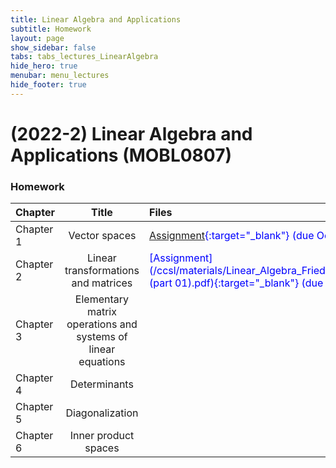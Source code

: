```yaml
---
title: Linear Algebra and Applications
subtitle: Homework
layout: page
show_sidebar: false
tabs: tabs_lectures_LinearAlgebra
hide_hero: true
menubar: menu_lectures
hide_footer: true
---
```


# (2022-2) Linear Algebra and Applications (MOBL0807)

### Homework

<!--Please check out the [Hanbat University LMS](https://cyber.hanbat.ac.kr){:target="_blank"}-->

| Chapter | Title | Files |
|:---|:---:|:---|
| Chapter 1 | Vector spaces | <span style="color:blue">[Assignment](/ccsl/materials/Linear_Algebra_Friedberg_HW_Ch_01.pdf){:target="_blank"} (due Oct. 16, 2022)</span> |
| Chapter 2 | Linear transformations and matrices | <span style="color:blue">[Assignment](/ccsl/materials/Linear_Algebra_Friedberg_HW_Ch_02 (part 01).pdf){:target="_blank"} (due Nov. 13, 2022)</span> |
| Chapter 3 | Elementary matrix operations and systems of linear equations |  |
| Chapter 4 | Determinants |  |
| Chapter 5 | Diagonalization |  |
| Chapter 6 | Inner product spaces |  |